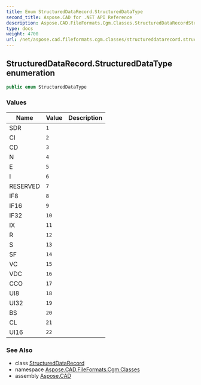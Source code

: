 ```yaml
---
title: Enum StructuredDataRecord.StructuredDataType
second_title: Aspose.CAD for .NET API Reference
description: Aspose.CAD.FileFormats.Cgm.Classes.StructuredDataRecordStructuredDataType enum. 
type: docs
weight: 4700
url: /net/aspose.cad.fileformats.cgm.classes/structureddatarecord.structureddatatype/
---
```

## StructuredDataRecord.StructuredDataType enumeration

```csharp
public enum StructuredDataType
```

### Values

| Name | Value | Description |
| --- | --- | --- |
| SDR | `1` |  |
| CI | `2` |  |
| CD | `3` |  |
| N | `4` |  |
| E | `5` |  |
| I | `6` |  |
| RESERVED | `7` |  |
| IF8 | `8` |  |
| IF16 | `9` |  |
| IF32 | `10` |  |
| IX | `11` |  |
| R | `12` |  |
| S | `13` |  |
| SF | `14` |  |
| VC | `15` |  |
| VDC | `16` |  |
| CCO | `17` |  |
| UI8 | `18` |  |
| UI32 | `19` |  |
| BS | `20` |  |
| CL | `21` |  |
| UI16 | `22` |  |

### See Also

* class [StructuredDataRecord](../structureddatarecord/)
* namespace [Aspose.CAD.FileFormats.Cgm.Classes](../../aspose.cad.fileformats.cgm.classes/)
* assembly [Aspose.CAD](../../)


